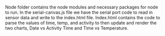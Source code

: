 Node folder contains the node modules and necessary packages for node to run. In the serial-canvas.js file we have the serial port code to read in sensor data and write to the index.html file. Index.html contains the code to parse the values of time, temp, and activity to then update and render the two charts, Date vs Activity Time and Time vs Temperature. 
